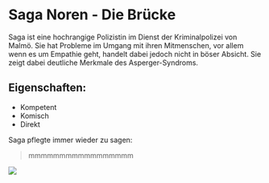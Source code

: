 # Saga Noren - Die Brücke

Saga ist eine hochrangige Polizistin im Dienst der Kriminalpolizei von Malmö. Sie hat Probleme im Umgang mit ihren Mitmenschen, vor allem wenn es um Empathie geht, handelt dabei jedoch nicht in böser Absicht. Sie zeigt dabei deutliche Merkmale des Asperger-Syndroms.

## Eigenschaften:

* Kompetent
* Komisch
* Direkt

Saga pflegte immer wieder zu sagen:

> mmmmmmmmmmmmmmmmm

<img src="https://images-na.ssl-images-amazon.com/images/I/61BTIzKWXeL._SL1103_.jpg"/>
